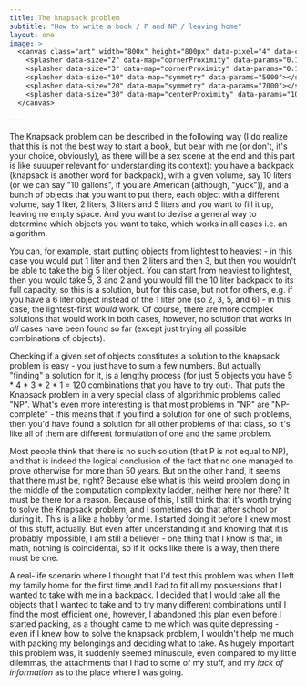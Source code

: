 ```yaml
---
title: The knapsack problem
subtitle: "How to write a book / P and NP / leaving home"
layout: one
image: >
  <canvas class="art" width="800x" height="800px" data-pixel="4" data-colors="gray,darkgray,black">
    <splasher data-size="2" data-map="cornerProximity" data-params="0.1"></splasher>
    <splasher data-size="3" data-map="cornerProximity" data-params="0.1"></splasher>
    <splasher data-size="10" data-map="symmetry" data-params="5000"></splasher>
    <splasher data-size="20" data-map="symmetry" data-params="7000"></splasher>
    <splasher data-size="30" data-map="centerProximity" data-params="10"></splasher>
  </canvas>

---
```




The Knapsack problem can be described in the following way (I do realize that this is not the best way to start a book, but bear with me (or don't, it's your choice, obviously), as there will be a sex scene at the end and this part is like suuuper relevant for understanding its context): you have a backpack (knapsack is another word for backpack), with a given volume, say 10 liters (or we can say "10 gallons", if you are American (although, "yuck")), and a bunch of objects that you want to put there, each object with a different volume, say 1 liter, 2 liters, 3 liters and 5 liters and you want to fill it up, leaving no empty space. And you want to devise a general way to determine which objects you want to take, which works in all cases i.e. an algorithm.

You can, for example, start putting objects from lightest to heaviest - in this case you would put 1 liter and then 2 liters and then 3, but then you wouldn't be able to take the big 5 liter object. You can start from heaviest to lightest, then you would take 5, 3 and 2 and you would fill the 10 liter backpack to its full capacity, so this is a solution, but for this case, but not for others, e.g. if you have a 6 liter object instead of the 1 liter one (so 2, 3, 5, and 6) - in this case, the lightest-first *would* work. Of course, there are more complex solutions that would work in both cases, however, no solution that works in *all* cases have been found so far (except just trying all possible combinations of objects).

Checking if a given set of objects constitutes a solution to the knapsack problem is easy - you just have to sum a few numbers. But actually "finding" a solution for it, is a lengthy process (for just 5 objects you have 5 * 4 * 3 * 2 * 1 = 120 combinations that you have to try out). That puts the Knapsack problem in a very special class of algorithmic problems called "NP". What's even more interesting is that most problems in "NP" are "NP-complete" - this means that if you find a solution for one of such problems, then you'd have found a solution for all other problems of that class, so it's like all of them are different formulation of one and the same problem. 

Most people think that there is no such solution (that P is not equal to NP), and that is indeed the logical conclusion of the fact that no one managed to prove otherwise for more than 50 years. But on the other hand, it seems that there must be, right? Because else what is this weird problem doing in the middle of the computation complexity ladder, neither here nor there? It must be there for a reason. Because of this, I still think that it's worth trying to solve the Knapsack problem, and I sometimes do that after school or during it. This is a like a hobby for me. I started doing it before I knew most of this stuff, actually. But even after understanding it and knowing that it is probably impossible, I am still a believer - one thing that I know is that, in math, nothing is coincidental, so if it looks like there is a way, then there must be one.

A real-life scenario where I thought that I'd test this problem was when I left my family home for the first time and I had to fit all my possessions that I wanted to take with me in a backpack. I decided that I would take all the objects that I wanted to take and to try many different combinations until I find the most efficient one, however, I abandoned this plan even before I started packing, as a thought came to me which was quite depressing - even if I knew how to solve the knapsack problem, I wouldn't help me much with packing my belongings and deciding what to take. As hugely important this problem was, it suddenly seemed minuscule, even compared to my little dilemmas, the attachments that I had to some of my stuff, and my *lack of information* as to the place where I was going. 
